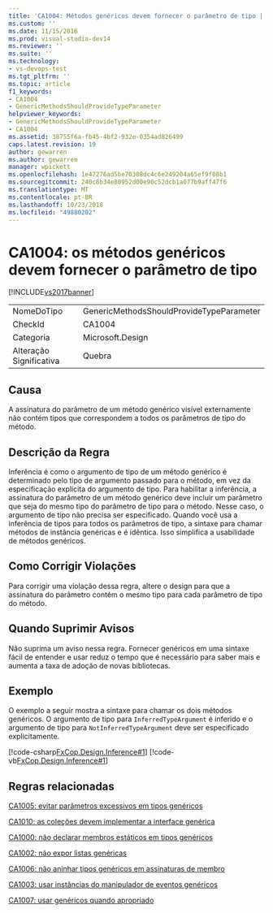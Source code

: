 ```yaml
---
title: 'CA1004: Métodos genéricos devem fornecer o parâmetro de tipo | Microsoft Docs'
ms.custom: ''
ms.date: 11/15/2016
ms.prod: visual-studio-dev14
ms.reviewer: ''
ms.suite: ''
ms.technology:
- vs-devops-test
ms.tgt_pltfrm: ''
ms.topic: article
f1_keywords:
- CA1004
- GenericMethodsShouldProvideTypeParameter
helpviewer_keywords:
- GenericMethodsShouldProvideTypeParameter
- CA1004
ms.assetid: 38755f6a-fb45-4bf2-932e-0354ad826499
caps.latest.revision: 19
author: gewarren
ms.author: gewarren
manager: wpickett
ms.openlocfilehash: 1e47276ad5be70308dc4c6e249204a65ef9f08b1
ms.sourcegitcommit: 240c8b34e80952d00e90c52dcb1a077b9aff47f6
ms.translationtype: MT
ms.contentlocale: pt-BR
ms.lasthandoff: 10/23/2018
ms.locfileid: "49880202"
---
```

# <a name="ca1004-generic-methods-should-provide-type-parameter"></a>CA1004: os métodos genéricos devem fornecer o parâmetro de tipo
[!INCLUDE[vs2017banner](../includes/vs2017banner.md)]

|||
|-|-|
|NomeDoTipo|GenericMethodsShouldProvideTypeParameter|
|CheckId|CA1004|
|Categoria|Microsoft.Design|
|Alteração Significativa|Quebra|

## <a name="cause"></a>Causa
 A assinatura do parâmetro de um método genérico visível externamente não contém tipos que correspondem a todos os parâmetros de tipo do método.

## <a name="rule-description"></a>Descrição da Regra
 Inferência é como o argumento de tipo de um método genérico é determinado pelo tipo de argumento passado para o método, em vez da especificação explícita do argumento de tipo. Para habilitar a inferência, a assinatura do parâmetro de um método genérico deve incluir um parâmetro que seja do mesmo tipo do parâmetro de tipo para o método. Nesse caso, o argumento de tipo não precisa ser especificado. Quando você usa a inferência de tipos para todos os parâmetros de tipo, a sintaxe para chamar métodos de instância genéricas e é idêntica. Isso simplifica a usabilidade de métodos genéricos.

## <a name="how-to-fix-violations"></a>Como Corrigir Violações
 Para corrigir uma violação dessa regra, altere o design para que a assinatura do parâmetro contém o mesmo tipo para cada parâmetro de tipo do método.

## <a name="when-to-suppress-warnings"></a>Quando Suprimir Avisos
 Não suprima um aviso nessa regra. Fornecer genéricos em uma sintaxe fácil de entender e usar reduz o tempo que é necessário para saber mais e aumenta a taxa de adoção de novas bibliotecas.

## <a name="example"></a>Exemplo
 O exemplo a seguir mostra a sintaxe para chamar os dois métodos genéricos. O argumento de tipo para `InferredTypeArgument` é inferido e o argumento de tipo para `NotInferredTypeArgument` deve ser especificado explicitamente.

 [!code-csharp[FxCop.Design.Inference#1](../snippets/csharp/VS_Snippets_CodeAnalysis/FxCop.Design.Inference/cs/FxCop.Design.Inference.cs#1)]
 [!code-vb[FxCop.Design.Inference#1](../snippets/visualbasic/VS_Snippets_CodeAnalysis/FxCop.Design.Inference/vb/FxCop.Design.Inference.vb#1)]

## <a name="related-rules"></a>Regras relacionadas
 [CA1005: evitar parâmetros excessivos em tipos genéricos](../code-quality/ca1005-avoid-excessive-parameters-on-generic-types.md)

 [CA1010: as coleções devem implementar a interface genérica](../code-quality/ca1010-collections-should-implement-generic-interface.md)

 [CA1000: não declarar membros estáticos em tipos genéricos](../code-quality/ca1000-do-not-declare-static-members-on-generic-types.md)

 [CA1002: não expor listas genéricas](../code-quality/ca1002-do-not-expose-generic-lists.md)

 [CA1006: não aninhar tipos genéricos em assinaturas de membro](../code-quality/ca1006-do-not-nest-generic-types-in-member-signatures.md)

 [CA1003: usar instâncias do manipulador de eventos genéricos](../code-quality/ca1003-use-generic-event-handler-instances.md)

 [CA1007: usar genéricos quando apropriado](../code-quality/ca1007-use-generics-where-appropriate.md)